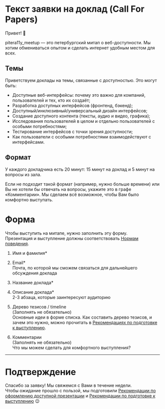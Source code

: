 # Текст заявки на доклад (Call For Papers)

Привет! 👋<br>

pitera11y_meetup — это петербургский митап о веб-доступности. Мы хотим обмениваться опытом и сделать интернет удобным местом для всех. 

## Темы

Приветствуем доклады на темы, связанные с доступностью. Это могут быть:

* Доступные веб-интерфейсы: почему это важно для компаний, пользователей и тех, кто их создаёт;
* Разработка доступных интерфейсов (фронтенд, бэкенд);
* Доступный/инклюзивный/универсальный дизайн интерфейсов;
* Создание доступного контента (тексты, аудио и видео, графика);
* Исследования пользователей в целом и отдельно пользователей с особыми потребностями;
* Тестирование интерфейсов с точки зрения доступности;
* Как пользователи с особыми потребностями взаимодействуют с интерфейсами.

## Формат

У каждого докладчика есть 20 минут: 15 минут на доклад и 5 минут на вопросы из зала.

Если не подходит такой формат (например, нужно больше времени) или Вы не хотели бы отвечать на вопросы, укажите это в графе «Комментарии». Мы сделаем всё возможное, чтобы Вам было комфортно выступать.


# Форма

Чтобы выступить на митапе, нужно заполнить эту форму.<br> 
Презентация и выступление должны соответствовать [Нормам поведения](./code-of-conduct.md).

1. Имя и фамилия*

2. Email*<br>
   Почта, по которой мы сможем связаться для дальнейшего обсуждения доклада

3. Название доклада*

4. Описание доклада*<br>
   2-3 абзаца, которые заинтересуют аудиторию

5. Дерево тезисов / timeline<br>
   (Заполнять не обязательно)<br>
   Основные идеи в форме списка. Как составить дерево тезисов, и зачем это нужно, можно прочитать в [Рекомендациях по подготовке к выступлению](./talk-guidelines.md#структура-доклада).

6. Комментарии<br>
   (Заполнять не обязательно)<br>
   Что мы можем сделать для комфортного выступления?
____

# Подтверждение

Спасибо за заявку! Мы свяжемся с Вами в течение недели.<br>
Чтобы ожидание прошло с пользой, мы подготовили [Рекомендации по оформлению доступной презентации](./accessible-slide-guidelines.md) и [Рекомендации по подготовке к выступлению](./talk-guidelines.md) 😉
